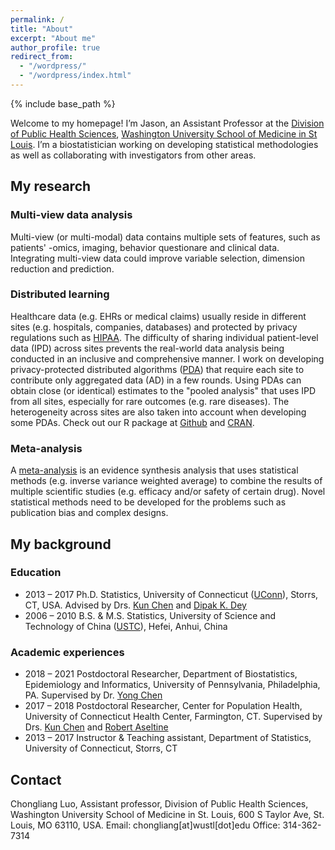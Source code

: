```yaml
---
permalink: /
title: "About"
excerpt: "About me"
author_profile: true
redirect_from: 
  - "/wordpress/"
  - "/wordpress/index.html"
---
```


{% include base_path %}

Welcome to my homepage! I’m Jason, an Assistant Professor at the [Division of Public Health Sciences](https://publichealthsciences.wustl.edu/), [Washington University School of Medicine in St Louis](https://medicine.wustl.edu/). I’m a biostatistician working on developing statistical methodologies as well as collaborating with  investigators from other areas.

## My research
### Multi-view data analysis
Multi-view (or multi-modal) data contains multiple sets of features, such as patients' -omics, imaging, behavior questionare and clinical data. Integrating multi-view data could improve variable selection, dimension reduction and prediction.

### Distributed learning 
Healthcare data (e.g. EHRs or medical claims) usually reside in different sites (e.g. hospitals, companies, databases) and protected by privacy regulations such as [HIPAA](https://en.wikipedia.org/wiki/Health_Insurance_Portability_and_Accountability_Act). The difficulty of sharing individual patient-level data (IPD) across sites prevents the real-world data analysis being conducted in an inclusive and comprehensive manner. I work on developing privacy-protected distributed algorithms ([PDA](https://pdamethods.org/)) that require each site to contribute only aggregated data (AD) in a few rounds. Using PDAs can obtain close (or identical) estimates to the "pooled analysis" that uses IPD from all sites, especially for rare outcomes (e.g. rare diseases). The heterogeneity across sites are also taken into account when developing some PDAs. Check out our R package at [Github](https://github.com/Penncil/pda) and [CRAN](https://CRAN.R-project.org/package=pda).

### Meta-analysis
A [meta-analysis](https://en.wikipedia.org/wiki/Meta-analysis#:~:text=A%20meta%2Danalysis%20is%20a,have%20some%20degree%20of%20error) is an evidence synthesis analysis that uses statistical methods (e.g. inverse variance weighted average) to combine the results of multiple scientific studies (e.g. efficacy and/or safety of certain drug). Novel statistical methods need to be developed for the problems such as publication bias and complex designs.

## My background
### Education
- 2013 – 2017    Ph.D. Statistics, University of Connecticut ([UConn](https://stat.uconn.edu/)), Storrs, CT, USA. Advised by Drs. [Kun Chen](https://kun-chen.uconn.edu/) and [Dipak K. Dey](http://merlot.stat.uconn.edu/~dey/)
- 2006 – 2010    B.S. & M.S. Statistics, University of Science and Technology of China ([USTC](https://bs.ustc.edu.cn/english/teachers.php?dep=8)),
Hefei, Anhui, China

### Academic experiences
- 2018 – 2021    Postdoctoral Researcher, Department of Biostatistics, Epidemiology and    Informatics, University of Pennsylvania, Philadelphia, PA. Supervised by Dr. [Yong Chen](https://www.dbei.med.upenn.edu/bio/yong-chen-phd)
- 2017 – 2018    Postdoctoral Researcher, Center for Population Health, University of Connecticut Health Center, Farmington, CT. Supervised by Drs. [Kun Chen](https://kun-chen.uconn.edu/) and [Robert Aseltine](https://health.uconn.edu/population-health/person/robert-aseltine-jr-ph-d/) 
- 2013 – 2017    Instructor & Teaching assistant, Department of Statistics, University of Connecticut, Storrs, CT

## Contact
Chongliang Luo, 
Assistant professor,
Division of Public Health Sciences,  
Washington University School of Medicine in St. Louis, 
600 S Taylor Ave, St. Louis, MO 63110, USA.
Email: chongliang[at]wustl[dot]edu
Office: 314-362-7314
